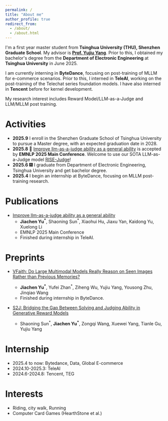 ```yaml
---
permalink: /
title: "About me"
author_profile: true
redirect_from: 
  - /about/
  - /about.html
---
```


I'm a first year master student from **Tsinghua University (THU), Shenzhen Graduate School**. My advisor is **[Prof. Yujiu Yang](https://www.sigs.tsinghua.edu.cn/yyj/main.psp)**. Prior to this, I obtained my bachelor's degree from the **Department of Electronic Engineering** at **Tsinghua University** in June 2025.

I am currently interning in **ByteDance**, focusing on post-training of MLLM for e-commerce scenarios. Prior to this, I interned in **TeleAI**, working on the post-training of the Telechat series foundation models. I have also interned in **Tencent** before for kernel development.

My research interest includes Reward Model/LLM-as-a-Judge and LLM/MLLM post training. 

Activities
======
- **2025.9**  I enroll in the Shenzhen Graduate School of Tsinghua University to pursue a Master degree, with an expected graduation date in 2028.
- **2025.8**  🎉 [Improve llm-as-a-judge ability as a general ability](https://arxiv.org/abs/2502.11689) is accepted by **EMNLP 2025 Main Conference**. Welcome to use our SOTA LLM-as-a-Judge model [RISE-Judge](https://huggingface.co/R-I-S-E)!
- **2025.6**  🎆 I graduate from Department of Electronic Engineering, Tsinghua University and get bachelor degree.
- **2025.4**  I begin an internship at ByteDance, focusing on MLLM post-training research.

Publications
======
- [Improve llm-as-a-judge ability as a general ability](https://arxiv.org/abs/2502.11689)
  - **Jiachen Yu<sup>*</sup>**, Shaoning Sun<sup>*</sup>, Xiaohui Hu, Jiaxu Yan, Kaidong Yu, Xuelong Li
  - EMNLP 2025 Main Conference
  - Finished during internship in TeleAI.

Preprints
======
- [VFaith: Do Large Multimodal Models Really Reason on Seen Images Rather than Previous Memories?](https://arxiv.org/abs/2506.11571)
  - **Jiachen Yu<sup>*</sup>**, Yufei Zhan<sup>*</sup>, Ziheng Wu, Yujiu Yang, Yousong Zhu, Jinqiao Wang
  - Finished during internship in ByteDance.
 
- [S2J: Bridging the Gap Between Solving and Judging Ability in Generative Reward Models](https://arxiv.org/abs/2509.22099)
  - Shaoning Sun<sup>\*</sup>, **Jiachen Yu<sup>*</sup>**, Zongqi Wang, Xuewei Yang, Tianle Gu, Yujiu Yang  

Internship
======
- 2025.4 to now: Bytedance, Data, Global E-commerce
- 2024.10-2025.3: TeleAI
- 2024.6-2024.8: Tencent, TEG

Interests
======
- Riding, city walk, Running
- Computer Card Games (HearthStone et al.)
